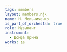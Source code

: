 ```yaml
---
tags: members
layout: members.njk
name: Н. Мельниченко
is_part_of_orchestra: true
role: Музыкант
instrument:
  - Домра прима
works: да
---
```

